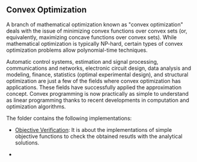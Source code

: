 ## Convex Optimization
A branch of mathematical optimization known as "convex optimization" deals with the issue of minimizing convex functions over convex sets (or, equivalently, maximizing concave functions over convex sets). While mathematical optimization is typically NP-hard, certain types of convex optimization problems allow polynomial-time techniques.

Automatic control systems, estimation and signal processing, communications and networks, electronic circuit design, data analysis and modeling, finance, statistics (optimal experimental design), and structural optimization are just a few of the fields where convex optimization has applications. These fields have successfully applied the approximation concept. Convex programming is now practically as simple to understand as linear programming thanks to recent developments in computation and optimization algorithms.

The folder contains the following implementations:

- [Objective Verification](obj_verification.m): It is about the implementations of simple objective functions to check the obtained resutls with the analytical solutions.

- 